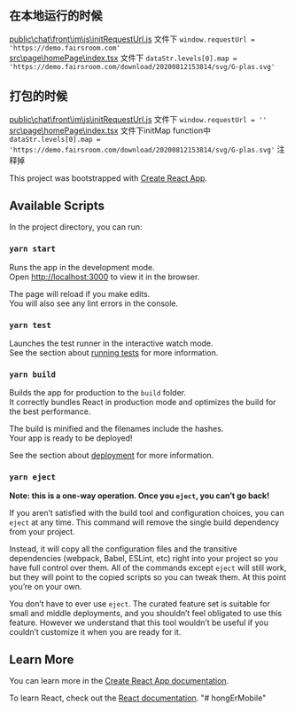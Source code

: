 ## 在本地运行的时候
[public\chat\front\im\js\initRequestUrl.js](https://github.com/chenbolan/hongErMobile/blob/main/public/chat/front/im/js/initRequestUrl.js) 文件下 `window.requestUrl = 'https://demo.fairsroom.com'`<br />
[src\page\homePage\index.tsx](https://github.com/chenbolan/hongErMobile/blob/main/src/page/homePage/index.tsx#L44) 文件下 `dataStr.levels[0].map = 'https://demo.fairsroom.com/download/20200812153814/svg/G-plas.svg'`
## 打包的时候
[public\chat\front\im\js\initRequestUrl.js](https://github.com/chenbolan/hongErMobile/blob/main/public/chat/front/im/js/initRequestUrl.js)  文件下 `window.requestUrl = ''`<br />
[src\page\homePage\index.tsx](https://github.com/chenbolan/hongErMobile/blob/main/src/page/homePage/index.tsx#L44) 文件下initMap function中 `dataStr.levels[0].map = 'https://demo.fairsroom.com/download/20200812153814/svg/G-plas.svg'` 注释掉

This project was bootstrapped with [Create React App](https://github.com/facebook/create-react-app).

## Available Scripts

In the project directory, you can run:

### `yarn start`

Runs the app in the development mode.<br />
Open [http://localhost:3000](http://localhost:3000) to view it in the browser.

The page will reload if you make edits.<br />
You will also see any lint errors in the console.

### `yarn test`

Launches the test runner in the interactive watch mode.<br />
See the section about [running tests](https://facebook.github.io/create-react-app/docs/running-tests) for more information.

### `yarn build`

Builds the app for production to the `build` folder.<br />
It correctly bundles React in production mode and optimizes the build for the best performance.

The build is minified and the filenames include the hashes.<br />
Your app is ready to be deployed!

See the section about [deployment](https://facebook.github.io/create-react-app/docs/deployment) for more information.

### `yarn eject`

**Note: this is a one-way operation. Once you `eject`, you can’t go back!**

If you aren’t satisfied with the build tool and configuration choices, you can `eject` at any time. This command will remove the single build dependency from your project.

Instead, it will copy all the configuration files and the transitive dependencies (webpack, Babel, ESLint, etc) right into your project so you have full control over them. All of the commands except `eject` will still work, but they will point to the copied scripts so you can tweak them. At this point you’re on your own.

You don’t have to ever use `eject`. The curated feature set is suitable for small and middle deployments, and you shouldn’t feel obligated to use this feature. However we understand that this tool wouldn’t be useful if you couldn’t customize it when you are ready for it.

## Learn More

You can learn more in the [Create React App documentation](https://facebook.github.io/create-react-app/docs/getting-started).

To learn React, check out the [React documentation](https://reactjs.org/).
"# hongErMobile"
